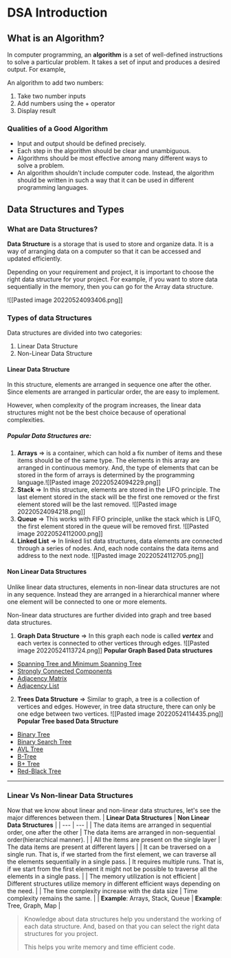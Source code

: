 # DSA Introduction

## What is an Algorithm?
In computer programming, an **algorithm** is a set of well-defined instructions to solve a particular problem. It takes a set of input and produces a desired output. For example,

An algorithm to add two numbers:
1. Take two number inputs
2. Add numbers using the + operator
3. Display result

### Qualities of a Good Algorithm
- Input and output should be defined precisely.
- Each step in the algorithm should be clear and unambiguous.
- Algorithms should be most effective among many different ways to solve a problem.
- An algorithm shouldn't include computer code. Instead, the algorithm should be written in such a way that it can be used in different programming languages.  

## Data Structures and Types
### What are Data Structures?
**Data Structure** is a storage that is used to store and organize data. It is a way of arranging data on a computer so that it can be accessed and updated efficiently.

Depending on your requirement and project, it is important to choose the right data structure for your project. For example, if you want to store data sequentially in the memory, then you can go for the Array data structure.

![[Pasted image 20220524093406.png]]
### Types of data Structures
Data structures are divided into two categories:
1. Linear Data Structure
2. Non-Linear Data Structure

#### Linear Data Structure
In this structure, elements are arranged in sequence one after the other. Since elements are arranged in particular order, the are easy to implement.

However, when complexity of the program increases, the linear data structures might not be the best choice because of operational complexities.

##### Popular Data Structures are:
1. **Arrays** => is a container, which can hold a fix number of items and these items should be of the same type. The elements in this array are arranged in continuous memory. And, the type of elements that can be stored in the form of arrays is determined by the programming language.![[Pasted image 20220524094229.png]]
2. **Stack** => In this structure, elements are stored in the LIFO principle. The last element stored in the stack will be the first one removed or the first element stored will be the last removed.
![[Pasted image 20220524094218.png]]
3. **Queue** => This works with FIFO principle, unlike the stack which is LIFO, the first element stored in the queue will be removed first.
![[Pasted image 20220524112000.png]]
 4. **Linked List** => In linked list data structures, data elements are connected through a series of nodes. And, each node contains the data items and address to the next node.
 ![[Pasted image 20220524112705.png]]
 
#### Non Linear Data Structures
Unlike linear data structures, elements in non-linear data structures are not in any sequence. Instead they are arranged in a hierarchical manner where one element will be connected to one or more elements.

Non-linear data structures are further divided into graph and tree based data structures.

1. **Graph Data Structure** => In this graph each node is called ***vertex*** and each vertex is connected to other vertices through edges.
![[Pasted image 20220524113724.png]]
**Popular Graph Based Data structures**
-   [Spanning Tree and Minimum Spanning Tree](https://www.programiz.com/dsa/spanning-tree-and-minimum-spanning-tree)
-   [Strongly Connected Components](https://www.programiz.com/dsa/strongly-connected-components)
-   [Adjacency Matrix](https://www.programiz.com/dsa/graph-adjacency-matrix)
-   [Adjacency List](https://www.programiz.com/dsa/graph-adjacency-list)

2. **Trees Data Structure** => Similar to graph, a tree is a collection of vertices and edges. However, in tree data structure, there can only be one edge between two vertices. ![[Pasted image 20220524114435.png]]
**Popular Tree based Data Structure**
-   [Binary Tree](https://www.programiz.com/dsa/binary-tree)
-   [Binary Search Tree](https://www.programiz.com/dsa/binary-search-tree)
-   [AVL Tree](https://www.programiz.com/dsa/avl-tree)
-   [B-Tree](https://www.programiz.com/dsa/b-tree)
-   [B+ Tree](https://www.programiz.com/dsa/b-plus-tree)
-   [Red-Black Tree](https://www.programiz.com/dsa/red-black-tree)
---

### Linear Vs Non-linear Data Structures
Now that we know about linear and non-linear data structures, let's see the major differences between them.
| **Linear Data Structures** | **Non Linear Data Structures** |
| --- | --- |
| The data items are arranged in sequential order, one after the other | The data items are arranged in non-sequential order(hierarchical manner). |
| All the items are present on the single layer | The data items are present at different layers |
| It can be traversed on a single run. That is, if we started from the first element, we can traverse all the elements sequentially in a single pass. | It requires multiple runs. That is, if we start from the first element it might not be possible to traverse all the elements in a single pass. |
| The memory utilization is not efficient | Different structures utilize memory in different efficient ways depending on the need. |
| The time complexity increase with the data size | Time complexity remains the same. |
| **Example**: Arrays, Stack, Queue | **Example**: Tree, Graph, Map |
> Knowledge about data structures help you understand the working of each data structure. And, based on that you can select the right data structures for you project.
> 
> This helps you write memory and time efficient code.

